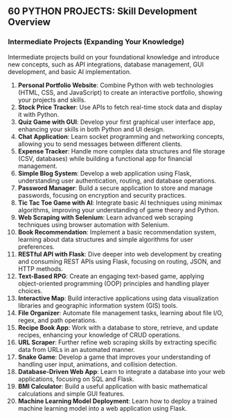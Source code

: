 ## 60 PYTHON PROJECTS: Skill Development Overview

### Intermediate Projects (Expanding Your Knowledge)

Intermediate projects build on your foundational knowledge and introduce new concepts, such as API integrations, database management, GUI development, and basic AI implementation.

1. **Personal Portfolio Website**: Combine Python with web technologies (HTML, CSS, and JavaScript) to create an interactive portfolio, showing your projects and skills.
2. **Stock Price Tracker**: Use APIs to fetch real-time stock data and display it with Python.
3. **Quiz Game with GUI**: Develop your first graphical user interface app, enhancing your skills in both Python and UI design.
4. **Chat Application**: Learn socket programming and networking concepts, allowing you to send messages between different clients.
5. **Expense Tracker**: Handle more complex data structures and file storage (CSV, databases) while building a functional app for financial management.
6. **Simple Blog System**: Develop a web application using Flask, understanding user authentication, routing, and database operations.
7. **Password Manager**: Build a secure application to store and manage passwords, focusing on encryption and security practices.
8. **Tic Tac Toe Game with AI**: Integrate basic AI techniques using minimax algorithms, improving your understanding of game theory and Python.
9. **Web Scraping with Selenium**: Learn advanced web scraping techniques using browser automation with Selenium.
10. **Book Recommendation**: Implement a basic recommendation system, learning about data structures and simple algorithms for user preferences.
11. **RESTful API with Flask**: Dive deeper into web development by creating and consuming REST APIs using Flask, focusing on routing, JSON, and HTTP methods.
12. **Text-Based RPG**: Create an engaging text-based game, applying object-oriented programming (OOP) principles and handling player choices.
13. **Interactive Map**: Build interactive applications using data visualization libraries and geographic information system (GIS) tools.
14. **File Organizer**: Automate file management tasks, learning about file I/O, regex, and path operations.
15. **Recipe Book App**: Work with a database to store, retrieve, and update recipes, enhancing your knowledge of CRUD operations.
16. **URL Scraper**: Further refine web scraping skills by extracting specific data from URLs in an automated manner.
17. **Snake Game**: Develop a game that improves your understanding of handling user input, animations, and collision detection.
18. **Database-Driven Web App**: Learn to integrate a database into your web applications, focusing on SQL and Flask.
19. **BMI Calculator**: Build a useful application with basic mathematical calculations and simple GUI features.
20. **Machine Learning Model Deployment**: Learn how to deploy a trained machine learning model into a web application using Flask.
